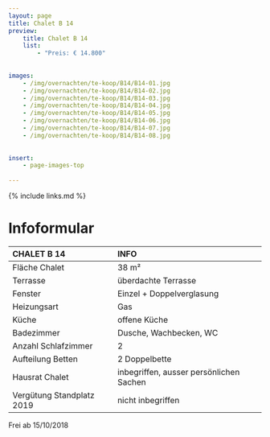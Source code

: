 ```yaml
---
layout: page
title: Chalet B 14
preview: 
    title: Chalet B 14
    list:
        - "Preis: € 14.800"
        
        
images:
    - /img/overnachten/te-koop/B14/B14-01.jpg
    - /img/overnachten/te-koop/B14/B14-02.jpg
    - /img/overnachten/te-koop/B14/B14-03.jpg
    - /img/overnachten/te-koop/B14/B14-04.jpg
    - /img/overnachten/te-koop/B14/B14-05.jpg
    - /img/overnachten/te-koop/B14/B14-06.jpg
    - /img/overnachten/te-koop/B14/B14-07.jpg
    - /img/overnachten/te-koop/B14/B14-08.jpg
    
    
insert:
    - page-images-top
    
---
```


{% include links.md %}



# Infoformular 

CHALET B 14                 | INFO        | 
:---------------------------|:------------|
Fläche Chalet               |38 m²
Terrasse                    |überdachte Terrasse  
Fenster                     |Einzel + Doppelverglasung
Heizungsart                 |Gas
Küche                       |offene Küche
Badezimmer                  |Dusche, Wachbecken, WC
Anzahl Schlafzimmer         |2
Aufteilung Betten           |2 Doppelbette
Hausrat Chalet              |inbegriffen, ausser persönlichen Sachen
Vergütung Standplatz 2019   |nicht inbegriffen

Frei ab 15/10/2018
